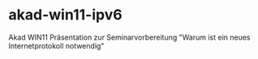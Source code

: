 akad-win11-ipv6
===============

  Akad WIN11 Präsentation zur Seminarvorbereitung "Warum ist ein neues Internetprotokoll notwendig"
